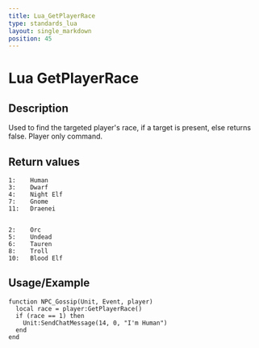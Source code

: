 ```yaml
---
title: Lua_GetPlayerRace
type: standards_lua
layout: single_markdown
position: 45
---
```


# Lua GetPlayerRace

## Description

Used to find the targeted player's race, if a target is present, else returns false. Player only command.

## Return values

```
1:    Human
3:    Dwarf
4:    Night Elf
7:    Gnome
11:   Draenei


2:    Orc
5:    Undead
6:    Tauren
8:    Troll
10:   Blood Elf
```

## Usage/Example

```
function NPC_Gossip(Unit, Event, player)
  local race = player:GetPlayerRace()
  if (race == 1) then
    Unit:SendChatMessage(14, 0, "I'm Human")
  end
end
```
